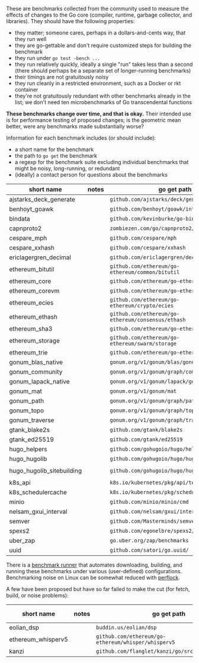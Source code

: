 These are benchmarks collected from the community used to measure the effects of changes to the Go core (compiler, runtime, garbage collector, and libraries). They should have the following properties:

 - they matter; someone cares, perhaps in a dollars-and-cents way, that they run well
 - they are go-gettable and don't require customized steps for building the benchmark
 - they run under `go test -bench ...`
 - they run relatively quickly, ideally a single "run" takes less than a second (there should perhaps be a separate set of longer-running benchmarks)
 - their timings are not gratuitously noisy
 - they run cleanly in a restricted environment, such as a Docker or rkt container
 - they're not gratuitously redundant with other benchmarks already in the list; we don't need ten microbenchmarks of Go transcendental functions

**These benchmarks change over time, and that is okay.** Their intended use is for performance testing of proposed changes; is the geometric mean better, were any benchmarks made substantially worse?

Information for each benchmark includes (or should include):

 - a short name for the benchmark
 - the path to `go get` the benchmark
 - a regexp for the benchmark suite excluding individual benchmarks that might be noisy, long-running, or redundant
 - (ideally) a contact person for questions about the benchmarks 

 | short name | notes | go get path | benchmark regexp | contact |
 | ---------- | ----- | ----------- | ---------------- | ------- |
 | ajstarks_deck_generate | | `github.com/ajstarks/deck/generate` | `Benchmark(Polygon\|Arc)` | |
 | benhoyt_goawk | | `github.com/benhoyt/goawk/interp` | `BenchmarkR` | |
 | bindata | | `github.com/kevinburke/go-bindata` | `Benchmark` | |
 | capnproto2 | | `zombiezen.com/go/capnproto2/` | `Benchmark(TextMovementBetweenSegments\|Growth_MultiSegment)` | |
 | cespare_mph | | `github.com/cespare/mph` | `BenchmarkBuild` | |
 | cespare_xxhash | | `github.com/cespare/xxhash` | `BenchmarkHashes/xxhash-string,n=10_MB` | |
 | ericlagergren_decimal | | `github.com/ericlagergren/decimal/benchmarks` | `BenchmarkPi_decimal_Go_9` | |
 | ethereum_bitutil | | `github.com/ethereum/go-ethereum/common/bitutil` | `Benchmark(BaseTest2KB\|FastTest2KB\|Encoding4KBVerySparse)` | |
 | ethereum_core | | `github.com/ethereum/go-ethereum/core` | `BenchmarkChainRead_full_10k` | |
 | ethereum_corevm | | `github.com/ethereum/go-ethereum/core/vm` | `BenchmarkOpDiv128` | |
 | ethereum_ecies | | `github.com/ethereum/go-ethereum/crypto/ecies` | `BenchmarkGenSharedKeyP256` | |
 | ethereum_ethash | | `github.com/ethereum/go-ethereum/consensus/ethash` | `BenchmarkHashimotoLight` | |
 | ethereum_sha3 | | `github.com/ethereum/go-ethereum/crypto/sha3` | `BenchmarkSha3_224_MTU` | |
 | ethereum_storage | | `github.com/ethereum/go-ethereum/swarm/storage` | `BenchmarkJoin_8` | |
 | ethereum_trie | | `github.com/ethereum/go-ethereum/trie` | `Benchmark` | |
 | gonum_blas_native | | `gonum.org/v1/gonum/blas/gonum` | `Benchmark(DasumMediumUnitaryInc\|Dnrm2MediumPosInc)` | |
 | gonum_community | | `gonum.org/v1/gonum/graph/community/` | `BenchmarkLouvainDirectedMultiplex` | |
 | gonum_lapack_native | | `gonum.org/v1/gonum/lapack/gonum` | `BenchmarkDgeev/Circulant10` | |
 | gonum_mat | | `gonum.org/v1/gonum/mat` | `Benchmark(MulWorkspaceDense1000Hundredth\|ScaleVec10000Inc20)` | |
 | gonum_path | | `gonum.org/v1/gonum/graph/path/` | `Benchmark(AStarUndirectedmallWorld_10_2_2_2_Heur\|Dominators/nested_if_n256)` | |
 | gonum_topo | | `gonum.org/v1/gonum/graph/topo/` | `Benchmark(TarjanSCCGnp_1000_half\|TarjanSCCGnp_10_tenth)` | |
 | gonum_traverse | | `gonum.org/v1/gonum/graph/traverse/` | `BenchmarkWalkAllBreadthFirstGnp_(10\|1000)_tenth` | |
 | gtank_blake2s | | `github.com/gtank/blake2s` | `BenchmarkHash8K` | |
 | gtank_ed25519 | | `github.com/gtank/ed25519` | `Benchmark(IsOnCurve\|ScalarMult)` | |
 | hugo_helpers | | `github.com/gohugoio/hugo/helpers` | `Benchmark(StripHTML\|ReaderContains)` | |
 | hugo_hugolib | | `github.com/gohugoio/hugo/hugolib` | `BenchmarkParsePage` | |
 | hugo_hugolib_sitebuilding | | `github.com/gohugoio/hugo/hugolib` | `BenchmarkSiteBuilding/YAML,num_pages=10,num_tags=10,tags_per_page=20,shortcodes,render-12` | |
 | k8s_api | | `k8s.io/kubernetes/pkg/api/testing` | `BenchmarkEncodeCodecFromInternalProtobuf` | |
 | k8s_schedulercache | | `k8s.io/kubernetes/pkg/scheduler/cache` | `BenchmarkList1kNodes30kPods` | |
 | minio | | `github.com/minio/minio/cmd` | `BenchmarkGetObject5MbFS` | |
 | nelsam_gxui_interval | | `github.com/nelsam/gxui/interval` | `Benchmark` | |
 | semver | | `github.com/Masterminds/semver` | `BenchmarkValidateVersionTildeFail` | |
 | spexs2 | | `github.com/egonelbre/spexs2/_benchmark/` | `BenchmarkRun/10k/1` | |
 | uber_zap | | `go.uber.org/zap/benchmarks` | `BenchmarkAddingFields/(Zap.Sugar\|^[ais])` | |
 | uuid | | `github.com/satori/go.uuid/` | `Benchmark(NewV5\|MarshalToString)` | | 

There is a [benchmark runner](https://github.com/dr2chase/bent) that automates downloading, building, and running these benchmarks under various (user-defined) configurations.  Benchmarking noise on Linux can be somewhat reduced with [perflock](https://github.com/aclements/perflock).

A few have been proposed but have so far failed to make the cut (for fetch, build, or noise problems):

 | short name | notes | go get path | benchmark regexp | contact |
 | ---------- | ----- | ----------- | ---------------- | ------- |
 | eolian_dsp | | `buddin.us/eolian/dsp` | `Benchmark` | |
 | ethereum_whisperv5 | | `github.com/ethereum/go-ethereum/whisper/whisperv5` | `Benchmark` | |
 | kanzi | | `github.com/flanglet/kanzi/go/src/kanzi/benchmark` | `Benchmark` | |
